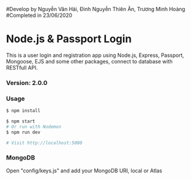 #Develop by Nguyễn Văn Hải, Đinh Nguyễn Thiên Ân, Trương Minh Hoàng
#Completed in 23/06/2020

# Node.js & Passport Login

This is a user login and registration app using Node.js, Express, Passport, Mongoose, EJS and some other packages, connect to database with RESTfull API.

### Version: 2.0.0

### Usage

```sh
$ npm install
```

```sh
$ npm start
# Or run with Nodemon
$ npm run dev

# Visit http://localhost:5000
```

### MongoDB

Open "config/keys.js" and add your MongoDB URI, local or Atlas
